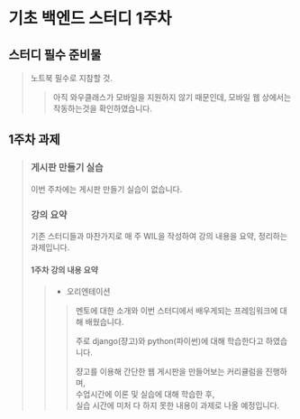 기초 백엔드 스터디 1주차
=============
## 스터디 필수 준비물
>노트북 필수로 지참할 것.
>   >아직 와우클래스가 모바일을 지원하지 않기 때문인데, 모바일 웹 상에서는 작동하는것을 확인하였습니다.

## 1주차 과제
>### 게시판 만들기 실습
>이번 주차에는 게시판 만들기 실습이 없습니다.
>
>### 강의 요약
>기존 스터디들과 마찬가지로 매 주 WIL을 작성하여 강의 내용을 요약, 정리하는 과제입니다.
>#### 1주차 강의 내용 요약
>>* 오리엔테이션
>>>멘토에 대한 소개와 이번 스터디에서 배우게되는 프레임워크에 대해 배웠습니다.  
>>>  
>>>주로 django(쟝고)와 python(파이썬)에 대해 학습한다고 하였습니다.  
>>>  
>>>쟝고를 이용해 간단한 웹 게시판을 만들어보는 커리큘럼을 진행하며,  
>>>수업시간에 이론 및 실습에 대해 학습한 후,  
>>>실습 시간에 미처 다 하지 못한 내용이 과제로 나올 예정입니다.